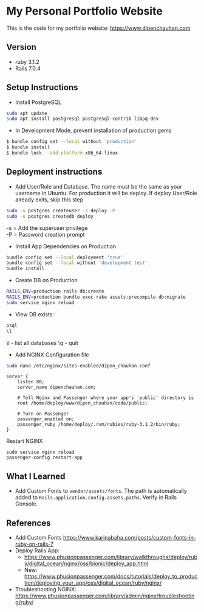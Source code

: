 # My Personal Portfolio Website

This is the code for my portfolio website: https://www.dipenchauhan.com

## Version
- ruby 3.1.2
- Rails 7.0.4



## Setup Instructions

- Install PostgreSQL
```sh
sudo apt update
sudo apt install postgresql postgresql-contrib libpq-dev
```

- In Development Mode, prevent installation of production gems
```sh
$ bundle config set --local without 'production'
$ bundle install
$ bundle lock --add-platform x86_64-linux
```

## Deployment instructions

- Add User/Role and Database. The name must be the same as your username in Ubuntu. For production it will be deploy. If deploy User/Role already exits, skip this step
```sh
sudo -u postgres createuser -s deploy -P
sudo -u postgres createdb deploy
```
-s = Add the superuser privilege<br>
-P = Password creation prompt

- Install App Dependencies on Production
```sh
bundle config set --local deployment 'true'
bundle config set --local without 'development test'
bundle install
```

- Create DB on Production
```sh
RAILS_ENV=production rails db:create
RAILS_ENV=production bundle exec rake assets:precompile db:migrate
sudo service nginx reload
```

- View DB exists:
```sh
psql
\l
```
\l - list all databases
\q - quit

- Add NGINX Configuration file
```sh
sudo nano /etc/nginx/sites-enabled/dipen_chauhan.conf
```

```
server {
    listen 80;
    server_name dipenchauhan.com;

    # Tell Nginx and Passenger where your app's 'public' directory is
    root /home/deploy/www/dipen_chauhan/code/public;

    # Turn on Passenger
    passenger_enabled on;
    passenger_ruby /home/deploy/.rvm/rubies/ruby-3.1.2/bin/ruby;
}
```

Restart NGINX
```
sudo service nginx reload
passenger-config restart-app
```

## What I Learned

- Add Custom Fonts to `vendor/assets/fonts`. The path is automatically added to `Rails.application.config.assets.paths`. Verify in Rails Console.


## References

- Add Custom Fonts
https://www.karinabaha.com/posts/custom-fonts-in-ruby-on-rails-7
- Deploy Rails App:
  - https://www.phusionpassenger.com/library/walkthroughs/deploy/ruby/digital_ocean/nginx/oss/bionic/deploy_app.html
  - New: https://www.phusionpassenger.com/docs/tutorials/deploy_to_production/deploying_your_app/oss/digital_ocean/ruby/nginx/
- Troubleshooting NGINX: https://www.phusionpassenger.com/library/admin/nginx/troubleshooting/ruby/
